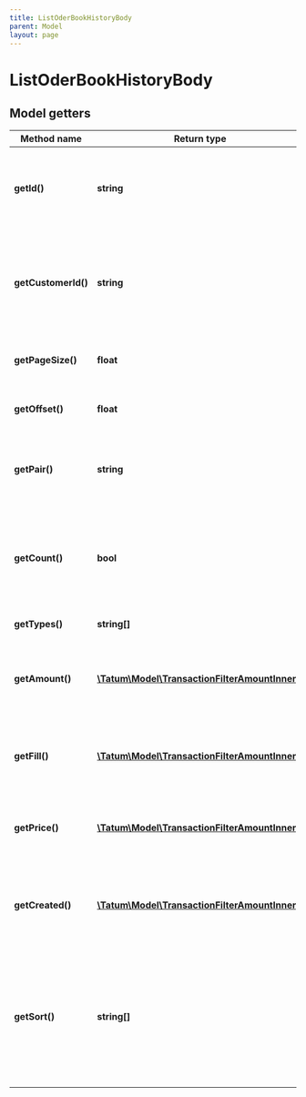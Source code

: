```yaml
---
title: ListOderBookHistoryBody
parent: Model
layout: page
---
```


# ListOderBookHistoryBody

## Model getters

Method name | Return type | Description | Notes
------------ | ------------- | ------------- | -------------
**getId()** | **string** | Account ID. If present, only closed trades for given account will be present. | ex.: `5e68c66581f2ee32bc354087` [optional]
**getCustomerId()** | **string** | Customer ID. If present, only closed trades for given customer will be present. | ex.: `5e68c66581f2ee32bc354087` [optional]
**getPageSize()** | **float** | Max number of items per page is 50. | ex.: `10`
**getOffset()** | **float** | Offset to obtain next page of the data. | ex.: `0` [optional]
**getPair()** | **string** | Trade pair. If present, list historical trades for that pair. | ex.: `BTC/EUR` [optional]
**getCount()** | **bool** | Get the total trade pair count based on the filter. Either count or pageSize is accepted. | ex.: `true` [optional]
**getTypes()** | **string[]** | Trade types. | ex.: `null` [optional]
**getAmount()** | [**\Tatum\Model\TransactionFilterAmountInner[]**](../TransactionFilterAmountInner) | Amount of the trade. AND is used between filter options. | ex.: `null` [optional]
**getFill()** | [**\Tatum\Model\TransactionFilterAmountInner[]**](../TransactionFilterAmountInner) | Fill of the trade. AND is used between filter options. | ex.: `null` [optional]
**getPrice()** | [**\Tatum\Model\TransactionFilterAmountInner[]**](../TransactionFilterAmountInner) | Price of the trade. AND is used between filter options. | ex.: `null` [optional]
**getCreated()** | [**\Tatum\Model\TransactionFilterAmountInner[]**](../TransactionFilterAmountInner) | Created date of the trade. AND is used between filter options. | ex.: `null` [optional]
**getSort()** | **string[]** | Sorts the result by selected property. The priority of the items is determined by order of the sort properties in array. | ex.: `null` [optional]

